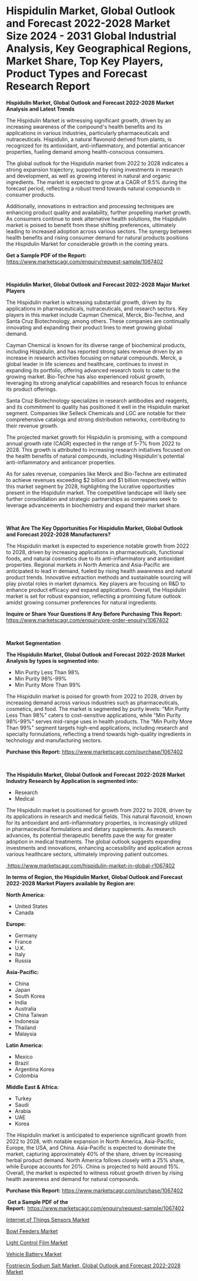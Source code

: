 <p><h1>Hispidulin Market, Global Outlook and Forecast 2022-2028 Market Size 2024 - 2031 Global Industrial Analysis, Key Geographical Regions, Market Share, Top Key Players, Product Types and Forecast Research Report</h1></p><p><strong>Hispidulin Market, Global Outlook and Forecast 2022-2028 Market Analysis and Latest Trends</strong></p>
<p><p>The Hispidulin Market is witnessing significant growth, driven by an increasing awareness of the compound's health benefits and its applications in various industries, particularly pharmaceuticals and nutraceuticals. Hispidulin, a natural flavonoid derived from plants, is recognized for its antioxidant, anti-inflammatory, and potential anticancer properties, fueling demand among health-conscious consumers. </p><p>The global outlook for the Hispidulin market from 2022 to 2028 indicates a strong expansion trajectory, supported by rising investments in research and development, as well as growing interest in natural and organic ingredients. The market is expected to grow at a CAGR of 9.5% during the forecast period, reflecting a robust trend towards natural compounds in consumer products. </p><p>Additionally, innovations in extraction and processing techniques are enhancing product quality and availability, further propelling market growth. As consumers continue to seek alternative health solutions, the Hispidulin market is poised to benefit from these shifting preferences, ultimately leading to increased adoption across various sectors. The synergy between health benefits and rising consumer demand for natural products positions the Hispidulin Market for considerable growth in the coming years.</p></p>
<p><strong>Get a Sample PDF of the Report:&nbsp;</strong> <a href="https://www.marketscagr.com/enquiry/request-sample/1067402">https://www.marketscagr.com/enquiry/request-sample/1067402</a></p>
<p>&nbsp;</p>
<p><strong>Hispidulin Market, Global Outlook and Forecast 2022-2028 Major Market Players</strong></p>
<p><p>The Hispidulin market is witnessing substantial growth, driven by its applications in pharmaceuticals, nutraceuticals, and research sectors. Key players in this market include Cayman Chemical, Merck, Bio-Techne, and Santa Cruz Biotechnology, among others. These companies are continually innovating and expanding their product lines to meet growing global demand.</p><p>Cayman Chemical is known for its diverse range of biochemical products, including Hispidulin, and has reported strong sales revenue driven by an increase in research activities focusing on natural compounds. Merck, a global leader in life sciences and healthcare, continues to invest in expanding its portfolio, offering advanced research tools to cater to the growing market. Bio-Techne has also experienced robust growth, leveraging its strong analytical capabilities and research focus to enhance its product offerings.</p><p>Santa Cruz Biotechnology specializes in research antibodies and reagents, and its commitment to quality has positioned it well in the Hispidulin market segment. Companies like Selleck Chemicals and LGC are notable for their comprehensive catalogs and strong distribution networks, contributing to their revenue growth.</p><p>The projected market growth for Hispidulin is promising, with a compound annual growth rate (CAGR) expected in the range of 5-7% from 2022 to 2028. This growth is attributed to increasing research initiatives focused on the health benefits of natural compounds, including Hispidulin's potential anti-inflammatory and anticancer properties.</p><p>As for sales revenue, companies like Merck and Bio-Techne are estimated to achieve revenues exceeding $2 billion and $1 billion respectively within this market segment by 2028, highlighting the lucrative opportunities present in the Hispidulin market. The competitive landscape will likely see further consolidation and strategic partnerships as companies seek to leverage advancements in biochemistry and expand their market share.</p></p>
<p>&nbsp;</p>
<p><strong>What Are The Key Opportunities For Hispidulin Market, Global Outlook and Forecast 2022-2028 Manufacturers?</strong></p>
<p><p>The Hispidulin market is expected to experience notable growth from 2022 to 2028, driven by increasing applications in pharmaceuticals, functional foods, and natural cosmetics due to its anti-inflammatory and antioxidant properties. Regional markets in North America and Asia-Pacific are anticipated to lead in demand, fueled by rising health awareness and natural product trends. Innovative extraction methods and sustainable sourcing will play pivotal roles in market dynamics. Key players are focusing on R&D to enhance product efficacy and expand applications. Overall, the Hispidulin market is set for robust expansion, reflecting a promising future outlook amidst growing consumer preferences for natural ingredients.</p></p>
<p><strong>Inquire or Share Your Questions If Any Before Purchasing This Report:</strong> <a href="https://www.marketscagr.com/enquiry/pre-order-enquiry/1067402">https://www.marketscagr.com/enquiry/pre-order-enquiry/1067402</a></p>
<p>&nbsp;</p>
<p><strong>Market Segmentation</strong></p>
<p><strong>The Hispidulin Market, Global Outlook and Forecast 2022-2028 Market Analysis by types is segmented into:</strong></p>
<p><ul><li>Min Purity Less Than 98%</li><li>Min Purity 98%-99%</li><li>Min Purity More Than 99%</li></ul></p>
<p><p>The Hispidulin market is poised for growth from 2022 to 2028, driven by increasing demand across various industries such as pharmaceuticals, cosmetics, and food. The market is segmented by purity levels: "Min Purity Less Than 98%" caters to cost-sensitive applications, while "Min Purity 98%-99%" serves mid-range uses in health products. The "Min Purity More Than 99%" segment targets high-end applications, including research and specialty formulations, reflecting a trend towards high-quality ingredients in technology and manufacturing sectors.</p></p>
<p><strong>Purchase this Report:&nbsp;</strong><a href="https://www.marketscagr.com/purchase/1067402">https://www.marketscagr.com/purchase/1067402</a></p>
<p>&nbsp;</p>
<p><strong>The Hispidulin Market, Global Outlook and Forecast 2022-2028 Market Industry Research by Application is segmented into:</strong></p>
<p><ul><li>Research</li><li>Medical</li></ul></p>
<p><p>The Hispidulin market is positioned for growth from 2022 to 2028, driven by its applications in research and medical fields. This natural flavonoid, known for its antioxidant and anti-inflammatory properties, is increasingly utilized in pharmaceutical formulations and dietary supplements. As research advances, its potential therapeutic benefits pave the way for greater adoption in medical treatments. The global outlook suggests expanding investments and innovations, enhancing accessibility and application across various healthcare sectors, ultimately improving patient outcomes.</p></p>
<p><a href="https://www.marketscagr.com/hispidulin-market-in-global-r1067402">&nbsp;https://www.marketscagr.com/hispidulin-market-in-global-r1067402</a></p>
<p><strong>In terms of Region, the Hispidulin Market, Global Outlook and Forecast 2022-2028 Market Players available by Region are:</strong></p>
<p>
    <p> <strong> North America: </strong>
        <ul>
            <li>United States</li>
            <li>Canada</li>
        </ul>
        </p> 
    <p> <strong> Europe: </strong>
        <ul>
            <li>Germany</li>
            <li>France</li>
            <li>U.K.</li>
            <li>Italy</li>
            <li>Russia</li>
        </ul>
        </p> 
    <p> <strong> Asia-Pacific: </strong>
        <ul>
            <li>China</li>
            <li>Japan</li>
            <li>South Korea</li>
            <li>India</li>
            <li>Australia</li>
            <li>China Taiwan</li>
            <li>Indonesia</li>
            <li>Thailand</li>
            <li>Malaysia</li>
        </ul>
        </p> 
    <p> <strong> Latin America: </strong>
        <ul>
            <li>Mexico</li>
            <li>Brazil</li>
            <li>Argentina Korea</li>
            <li>Colombia</li>
        </ul>
        </p> 
    <p> <strong> Middle East & Africa: </strong>
        <ul>
            <li>Turkey</li>
            <li>Saudi</li>
            <li>Arabia</li>
            <li>UAE</li>
            <li>Korea</li>
        </ul>
    </p>
    </p>
<p><p>The Hispidulin market is anticipated to experience significant growth from 2022 to 2028, with notable expansion in North America, Asia-Pacific, Europe, the USA, and China. Asia-Pacific is expected to dominate the market, capturing approximately 40% of the share, driven by increasing herbal product demand. North America follows closely with a 25% share, while Europe accounts for 20%. China is projected to hold around 15%. Overall, the market is expected to witness robust growth driven by rising health awareness and demand for natural compounds.</p></p>
<p><strong>Purchase this Report: </strong><a href="https://www.marketscagr.com/purchase/1067402">https://www.marketscagr.com/purchase/1067402</a></p>
<p>&nbsp;<strong>Get a Sample PDF of the Report:&nbsp;&nbsp;</strong><a href="https://www.marketscagr.com/enquiry/request-sample/1067402">https://www.marketscagr.com/enquiry/request-sample/1067402</a></p>
<p><strong></strong></p>
<p><p><a href="https://medium.com/@hsjri2637/the-internet-of-things-sensors-market-prioritizes-cost-control-and-efficiency-enhancement-1533e012937c">Internet of Things Sensors Market</a></p><p><a href="https://www.linkedin.com/pulse/bowl-feeders-market-growth-segmentation-regional-analysis-q1o1f?trackingId=hEm1BCgGRWSosPHsKO5lwA%3D%3D">Bowl Feeders Market</a></p><p><a href="https://issuu.com/reportprime-2/docs/light-control-film-market-size-2030_129ba1aa04b1e0">Light Control Film Market</a></p><p><a href="https://medium.com/@ruth.macdonald08580/this-report-aims-to-provide-a-comprehensive-presentation-of-the-global-market-for-vehicle-battery-912735ce8d4f">Vehicle Battery Market</a></p><p><a href="https://github.com/gulaimolin/Market-Research-Report-List-6/blob/main/fostriecin-sodium-salt-market-global-outlook-and-forecast-2022-2028-market.md">Fostriecin Sodium Salt Market, Global Outlook and Forecast 2022-2028 Market</a></p></p>